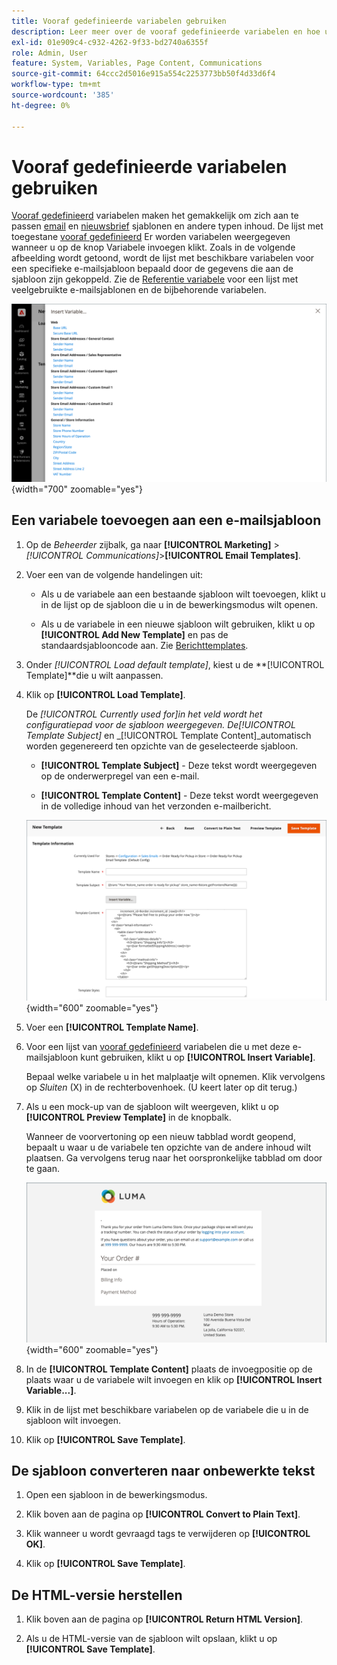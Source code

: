```yaml
---
title: Vooraf gedefinieerde variabelen gebruiken
description: Leer meer over de vooraf gedefinieerde variabelen en hoe u deze in een e-mailsjabloon kunt toevoegen.
exl-id: 01e909c4-c932-4262-9f33-bd2740a6355f
role: Admin, User
feature: System, Variables, Page Content, Communications
source-git-commit: 64ccc2d5016e915a554c2253773bb50f4d33d6f4
workflow-type: tm+mt
source-wordcount: '385'
ht-degree: 0%

---
```


# Vooraf gedefinieerde variabelen gebruiken

[Vooraf gedefinieerd](variables-predefined.md) variabelen maken het gemakkelijk om zich aan te passen [email](email-templates.md) en [nieuwsbrief](../merchandising-promotions/newsletters.md) sjablonen en andere typen inhoud. De lijst met toegestane [vooraf gedefinieerd](variables-predefined.md) Er worden variabelen weergegeven wanneer u op de knop Variabele invoegen klikt. Zoals in de volgende afbeelding wordt getoond, wordt de lijst met beschikbare variabelen voor een specifieke e-mailsjabloon bepaald door de gegevens die aan de sjabloon zijn gekoppeld. Zie de [Referentie variabele](variables-reference.md) voor een lijst met veelgebruikte e-mailsjablonen en de bijbehorende variabelen.

![Vooraf gedefinieerde variabelen voor e-mailsjabloon](./assets/email-template-new-pickup-order-predefined-variables.png){width="700" zoomable="yes"}

## Een variabele toevoegen aan een e-mailsjabloon

1. Op de _Beheerder_ zijbalk, ga naar **[!UICONTROL Marketing]** > _[!UICONTROL Communications]_>**[!UICONTROL Email Templates]**.

1. Voer een van de volgende handelingen uit:

   - Als u de variabele aan een bestaande sjabloon wilt toevoegen, klikt u in de lijst op de sjabloon die u in de bewerkingsmodus wilt openen.

   - Als u de variabele in een nieuwe sjabloon wilt gebruiken, klikt u op **[!UICONTROL Add New Template]** en pas de standaardsjablooncode aan. Zie [Berichttemplates](email-template-custom.md#message-templates).

1. Onder _[!UICONTROL Load default template]_, kiest u de **[!UICONTROL Template]**die u wilt aanpassen.

1. Klik op **[!UICONTROL Load Template]**.

   De _[!UICONTROL Currently used for]_in het veld wordt het configuratiepad voor de sjabloon weergegeven. De_[!UICONTROL Template Subject]_ en _[!UICONTROL Template Content]_automatisch worden gegenereerd ten opzichte van de geselecteerde sjabloon.

   - **[!UICONTROL Template Subject]** - Deze tekst wordt weergegeven op de onderwerpregel van een e-mail.

   - **[!UICONTROL Template Content]** - Deze tekst wordt weergegeven in de volledige inhoud van het verzonden e-mailbericht.

   ![E-mailsjablooninhoud](./assets/email-template-content.png){width="600" zoomable="yes"}

1. Voer een **[!UICONTROL Template Name]**.

1. Voor een lijst van [vooraf gedefinieerd](variables-predefined.md) variabelen die u met deze e-mailsjabloon kunt gebruiken, klikt u op **[!UICONTROL Insert Variable]**.

   Bepaal welke variabele u in het malplaatje wilt opnemen. Klik vervolgens op _Sluiten_ (X) in de rechterbovenhoek. (U keert later op dit terug.)

1. Als u een mock-up van de sjabloon wilt weergeven, klikt u op **[!UICONTROL Preview Template]** in de knopbalk.

   Wanneer de voorvertoning op een nieuw tabblad wordt geopend, bepaalt u waar u de variabele ten opzichte van de andere inhoud wilt plaatsen. Ga vervolgens terug naar het oorspronkelijke tabblad om door te gaan.

   ![Voorvertoningssjabloon](./assets/email-template-new-pickup-order-preview.png){width="600" zoomable="yes"}

1. In de **[!UICONTROL Template Content]** plaats de invoegpositie op de plaats waar u de variabele wilt invoegen en klik op **[!UICONTROL Insert Variable...]**.

1. Klik in de lijst met beschikbare variabelen op de variabele die u in de sjabloon wilt invoegen.

1. Klik op **[!UICONTROL Save Template]**.

## De sjabloon converteren naar onbewerkte tekst

1. Open een sjabloon in de bewerkingsmodus.

1. Klik boven aan de pagina op **[!UICONTROL Convert to Plain Text]**.

1. Klik wanneer u wordt gevraagd tags te verwijderen op **[!UICONTROL OK]**.

1. Klik op **[!UICONTROL Save Template]**.

## De HTML-versie herstellen

1. Klik boven aan de pagina op **[!UICONTROL Return HTML Version]**.

1. Als u de HTML-versie van de sjabloon wilt opslaan, klikt u op **[!UICONTROL Save Template]**.
